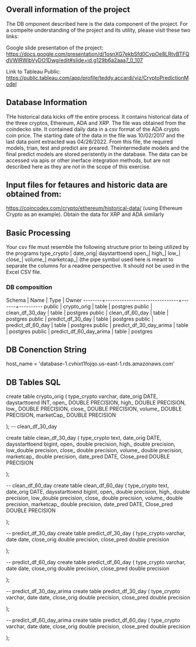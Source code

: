 ## Overall information of the project
The DB omponent described here is the data component of the project. For a compelte understanding of the project and its utility, please visit these two links:

Google slide presentation of the project: https://docs.google.com/presentation/d/1osnXG7ekbSfd0CvpOe8LRtvBTFQdVWlRWibVyDO1Dwg/edit#slide=id.g129b6a2aaa7_0_107

Link to Tableau Public: https://public.tableau.com/app/profile/teddy.accardi/viz/CryptoPredictionModel

## Database Information

THe historical data kicks off the entire process. It contains historical data of the three cryptos, Ethereum, ADA and XRP. The file was obtained from the coindecko site. It contained daily data in a csv format of the ADA crypto coin price. The starting date of the data in the file was  10/02/2017 and the last data point extracted was 04/26/2022. From this file, the required models, trian, test and predict are preared. Theintermediate models and the final predict models are stored peristently in the database. The data can be accessed via apis or other inerface integration methods, but are not described here as they are not in the scope of this exercise.

## Input files for fetaures and historic data are obtained from:
https://coincodex.com/crypto/ethereum/historical-data/ (using Ethereum Crypto as an example). Obtain the data for XRP and ADA similarly

## Basic Processing
Your csv file must resemble the following structure prior to being utilized by the programs
type_crypto |	date_orig| daystarttoend	open_|	high_|	low_|	close_|	volume_|	marketcap_| (the pipe symbol used here is meant to separate the columns for a readme perspective. It should not be used in the Excel CSV file.



### DB composition
Schema |         Name         		| Type  |  Owner
--------+-------------------------------+-------+----------
 public | crypto_orig          		| table | postgres
 public | clean_df_30_day		| table | postgres
 public | clean_df_60_day      		| table | postgres
 public | predict_df_30_day   		| table | postgres
 public | predict_df_60_day    		| table | postgres
 public | predict_df_30_day_arima  	| table | postgres
 public | predict_df_60_day_arima	| table | postgres
 
 ## DB Conenction String
 host_name = 'database-1.cvhixt1fojqo.us-east-1.rds.amazonaws.com'
 
 ## DB Tables SQL
 create table crypto_orig (
type_crypto varchar,
date_orig DATE,
daystarttoend INT,
open_ DOUBLE PRECISION,
high_ DOUBLE PRECISION,
low_ DOUBLE PRECISION,
close_ DOUBLE PRECISION,
volume_ DOUBLE PRECISION,
marketCap_ DOUBLE PRECISION

);
-- clean_df_30_day

create table clean_df_30_day (
type_crypto text,
date_orig DATE,
daysstarttoend bigint,
open_ double precision,
high_ double precision,
low_double precision,
close_ double precision,
volume_ double precision,
marketcap_ double precision,
date_pred DATE,
Close_pred DOUBLE PRECISION

);

-- clean_df_60_day
create table clean_df_60_day (
type_crypto text,
date_orig DATE,
daysstarttoend bigint,
open_ double precision,
high_ double precision,
low_double precision,
close_ double precision,
volume_ double precision,
marketcap_ double precision,
date_pred DATE,
Close_pred DOUBLE PRECISION

);



-- predict_df_30_day 
create table predict_df_30_day (
type_crypto varchar,
date date,
close_orig double precision,
close_pred double precision

);

-- predict_df_60_day 
create table predict_df_60_day (
type_crypto varchar,
date date,
close_orig double precision,
close_pred double precision

);

-- predict_df_30_day_arima 
create table predict_df_30_day (
type_crypto varchar,
date date,
close_orig double precision,
close_pred double precision

);

-- predict_df_60_day_arima
create table predict_df_60_day (
type_crypto varchar,
date date,
close_orig double precision,
close_pred double precision

);

